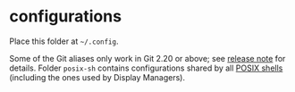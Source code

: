 # configurations

Place this folder at `~/.config`.

Some of the Git aliases only work in Git 2.20 or above;
see [release note][git-alias] for details.
Folder `posix-sh` contains configurations shared by all [POSIX shells][]
(including the ones used by Display Managers).

[git-alias]: https://github.com/git/git/blob/v2.20.0/Documentation/RelNotes/2.20.0.txt#L235-L236
[POSIX shells]: https://pubs.opengroup.org/onlinepubs/9699919799/
